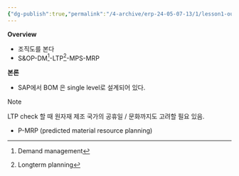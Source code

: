 ```yaml
---
{"dg-publish":true,"permalink":"/4-archive/erp-24-05-07-13/1/lesson1-outlining-supply-chain-planning-at-a-glance/"}
---
```


**Overview**
-  조직도를 본다 
- S&OP-DM[^1]-LTP[^2]-MPS-MRP

[^1]: Demand management
[^2]: Longterm planning

**본론**
- SAP에서 BOM 은 single level로 설계되어 있다.
> [!NOTE]
> LTP check 할 때 원자재 제조 국가의 공휴일 / 문화까지도 고려할 필요 있음.
- P-MRP (predicted material resource planning)



